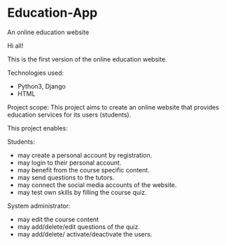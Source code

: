 # Education-App
An online education website

Hi all!

This is the first version of the online education website.

Technologies used:

- Python3, Django
- HTML

Project scope:
This project aims to create an online website that provides education services for its users (students).

This project enables:

Students:
- may create a personal account by registration.
- may login to their personal account.
- may benefit from the course specific content.
- may send questions to the tutors.
- may connect the social media accounts of the website.
- may test own skills by filling the course quiz. 


System administrator:
- may edit the course content
- may add/delete/edit questions of the quiz.
- may add/delete/ activate/deactivate the users.


